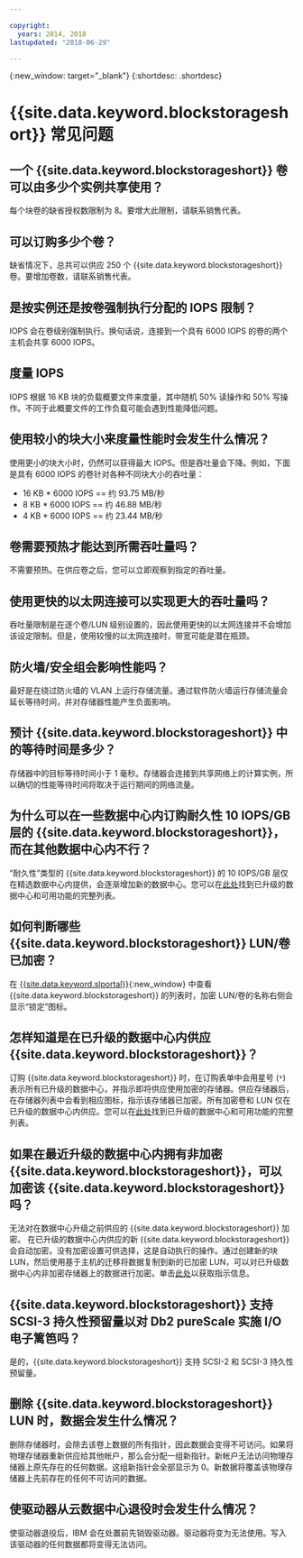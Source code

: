 ```yaml
---

copyright:
  years: 2014, 2018
lastupdated: "2018-06-29"

---
```

{:new_window: target="_blank"}
{:shortdesc: .shortdesc}

# {{site.data.keyword.blockstorageshort}} 常见问题

## 一个 {{site.data.keyword.blockstorageshort}} 卷可以由多少个实例共享使用？
每个块卷的缺省授权数限制为 8。要增大此限制，请联系销售代表。

## 可以订购多少个卷？
缺省情况下，总共可以供应 250 个 {{site.data.keyword.blockstorageshort}} 卷。要增加卷数，请联系销售代表。

## 是按实例还是按卷强制执行分配的 IOPS 限制？
IOPS 会在卷级别强制执行。换句话说，连接到一个具有 6000 IOPS 的卷的两个主机会共享 6000 IOPS。

## 度量 IOPS
IOPS 根据 16 KB 块的负载概要文件来度量，其中随机 50% 读操作和 50% 写操作。不同于此概要文件的工作负载可能会遇到性能降低问题。

## 使用较小的块大小来度量性能时会发生什么情况？
使用更小的块大小时，仍然可以获得最大 IOPS。但是吞吐量会下降。例如，下面是具有 6000 IOPS 的卷针对各种不同块大小的吞吐量：

- 16 KB * 6000 IOPS == 约 93.75 MB/秒 
- 8 KB * 6000 IOPS == 约 46.88 MB/秒
- 4 KB * 6000 IOPS == 约 23.44 MB/秒

## 卷需要预热才能达到所需吞吐量吗？
不需要预热。在供应卷之后，您可以立即观察到指定的吞吐量。

## 使用更快的以太网连接可以实现更大的吞吐量吗？
吞吐量限制是在逐个卷/LUN 级别设置的，因此使用更快的以太网连接并不会增加该设定限制。但是，使用较慢的以太网连接时，带宽可能是潜在瓶颈。

## 防火墙/安全组会影响性能吗？
最好是在绕过防火墙的 VLAN 上运行存储流量。通过软件防火墙运行存储流量会延长等待时间，并对存储器性能产生负面影响。

## 预计 {{site.data.keyword.blockstorageshort}} 中的等待时间是多少？   
存储器中的目标等待时间小于 1 毫秒。存储器会连接到共享网络上的计算实例，所以确切的性能等待时间将取决于运行期间的网络流量。

## 为什么可以在一些数据中心内订购耐久性 10 IOPS/GB 层的 {{site.data.keyword.blockstorageshort}}，而在其他数据中心内不行？
“耐久性”类型的 {{site.data.keyword.blockstorageshort}} 的 10 IOPS/GB 层仅在精选数据中心内提供，会逐渐增加新的数据中心。您可以在[此处](new-ibm-block-and-file-storage-location-and-features.html)找到已升级的数据中心和可用功能的完整列表。

## 如何判断哪些 {{site.data.keyword.blockstorageshort}} LUN/卷已加密？
在 [{{site.data.keyword.slportal}}](https://control.softlayer.com/){:new_window} 中查看 {{site.data.keyword.blockstorageshort}} 的列表时，加密 LUN/卷的名称右侧会显示“锁定”图标。

## 怎样知道是在已升级的数据中心内供应 {{site.data.keyword.blockstorageshort}}？
订购 {{site.data.keyword.blockstorageshort}} 时，在订购表单中会用星号 (`*`) 表示所有已升级的数据中心，并指示即将供应使用加密的存储器。供应存储器后，在存储器列表中会看到相应图标，指示该存储器已加密。所有加密卷和 LUN 仅在已升级的数据中心内供应。您可以在[此处](new-ibm-block-and-file-storage-location-and-features.html)找到已升级的数据中心和可用功能的完整列表。

## 如果在最近升级的数据中心内拥有非加密 {{site.data.keyword.blockstorageshort}}，可以加密该 {{site.data.keyword.blockstorageshort}} 吗？
无法对在数据中心升级之前供应的 {{site.data.keyword.blockstorageshort}} 加密。
在已升级的数据中心内供应的新 {{site.data.keyword.blockstorageshort}} 会自动加密。没有加密设置可供选择，这是自动执行的操作。通过创建新的块 LUN，然后使用基于主机的迁移将数据复制到新的已加密 LUN，可以对已升级数据中心内非加密存储器上的数据进行加密。单击[此处](migrate-block-storage-encrypted-block-storage.html)以获取指示信息。

## {{site.data.keyword.blockstorageshort}} 支持 SCSI-3 持久性预留量以对 Db2 pureScale 实施 I/O 电子篱笆吗？
是的，{{site.data.keyword.blockstorageshort}} 支持 SCSI-2 和 SCSI-3 持久性预留量。

## 删除 {{site.data.keyword.blockstorageshort}} LUN 时，数据会发生什么情况？
删除存储器时，会除去该卷上数据的所有指针，因此数据会变得不可访问。如果将物理存储器重新供应给其他帐户，那么会分配一组新指针。新帐户无法访问物理存储器上原先存在的任何数据。这组新指针会全部显示为 0。新数据将覆盖该物理存储器上先前存在的任何不可访问的数据。

## 使驱动器从云数据中心退役时会发生什么情况？
使驱动器退役后，IBM 会在处置前先销毁驱动器。驱动器将变为无法使用。写入该驱动器的任何数据都将变得无法访问。
